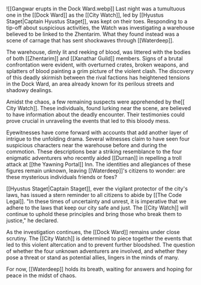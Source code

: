 ![[Gangwar erupts in the Dock Ward.webp]]
Last night was a tumultuous one in the [[Dock Ward]] as the [[City Watch]], led by [[Hyustus Staget|Captain Hyustus Staget]], was kept on their toes. Responding to a tip-off about suspicious activities, the Watch was investigating a warehouse believed to be linked to the Zhentarim. What they found instead was a scene of carnage that has sent shockwaves through [[Waterdeep]].

The warehouse, dimly lit and reeking of blood, was littered with the bodies of both [[Zhentarim]] and [[Xanathar Guild]] members. Signs of a brutal confrontation were evident, with overturned crates, broken weapons, and splatters of blood painting a grim picture of the violent clash. The discovery of this deadly skirmish between the rival factions has heightened tensions in the Dock Ward, an area already known for its perilous streets and shadowy dealings.

Amidst the chaos, a few remaining suspects were apprehended by the[[ City Watch]]. These individuals, found lurking near the scene, are believed to have information about the deadly encounter. Their testimonies could prove crucial in unraveling the events that led to this bloody mess.

Eyewitnesses have come forward with accounts that add another layer of intrigue to the unfolding drama. Several witnesses claim to have seen four suspicious characters near the warehouse before and during the commotion. These descriptions bear a striking resemblance to the four enigmatic adventurers who recently aided [[Durnan]] in repelling a troll attack at [[the Yawning Portal]] Inn. The identities and allegiances of these figures remain unknown, leaving [[Waterdeep]]'s citizens to wonder: are these mysterious individuals friends or foes?

[[Hyustus Staget|Captain Staget]], ever the vigilant protector of the city's laws, has issued a stern reminder to all citizens to abide by [[The Code Legal]]. "In these times of uncertainty and unrest, it is imperative that we adhere to the laws that keep our city safe and just. The [[City Watch]] will continue to uphold these principles and bring those who break them to justice," he declared.

As the investigation continues, the [[Dock Ward]] remains under close scrutiny. The [[City Watch]] is determined to piece together the events that led to this violent altercation and to prevent further bloodshed. The question of whether the four unknown adventurers are involved, and whether they pose a threat or stand as potential allies, lingers in the minds of many.

For now, [[Waterdeep]] holds its breath, waiting for answers and hoping for peace in the midst of chaos.